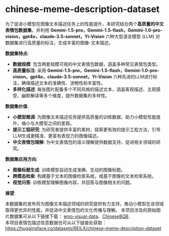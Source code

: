 # chinese-meme-description-dataset

为了促进小模型在图像文本描述任务上的性能提升，本研究结合两个**高质量的中文表情包数据集**，并利用  **Gemini-1.5-pro，Gemini-1.5-flash，Gemini-1.0-pro-vision，gpt4o，claude-3.5-sonnet，Yi-Vision** 六种大型语言模型 (LLM) 对数据集进行高质量的标注，生成丰富的图像-文本描述。

**数据集特点:**

* **数据规模**:  包含两套规模可观的中文表情包数据，涵盖多种常见表情包类型。
* **高质量标注**:  采用 **Gemini-1.5-pro，Gemini-1.5-flash，Gemini-1.0-pro-vision，gpt4o，claude-3.5-sonnet，Yi-Vision** 六种先进的LLM进行标注，确保描述文本的准确性、流畅性和丰富性。
* **多样化描述**:   每张图片配备多个不同风格的描述文本，涵盖客观描述、主观感受、幽默解读等多个维度，提升数据集的多样性。

**数据集价值**:

*  **小模型微调**:   为图像文本描述任务提供高质量的训练数据，助力小模型性能提升，缩小与大模型之间的差距。
* **提示工程研究**:   为研究者提供丰富的素材，探索更有效的提示工程方法，引导LLM生成更精准、更富有表现力的图像描述。
* **中文表情包理解**:   为中文表情包的语义理解提供数据支持，促进相关领域的研究。

**数据集应用方向**:

*  **图像标题生成**:  训练模型自动生成准确、生动的图像标题。
* **跨模态检索**:   构建基于文本的图像检索系统，或基于图像的文本检索系统。
*  **视觉问答**:   训练模型理解图像内容，并回答与图像相关的问题。

**展望**:  

本数据集的发布将为图像文本描述领域的研究提供有力支持，推动小模型在该领域取得更优异的性能，并促进中文表情包的文化传播与理解。 
本项目涉及的原始图片数据集可从以下链接下载： [emo-visual-data](https://github.com/LLM-Red-Team/emo-visual-data)、[ChineseBQB](https://github.com/zhaoolee/ChineseBQB).</br>
本项目表情包描述信息数据也可从以下链接处获取：https://huggingface.co/datasets/REILX/chinese-meme-description-dataset
